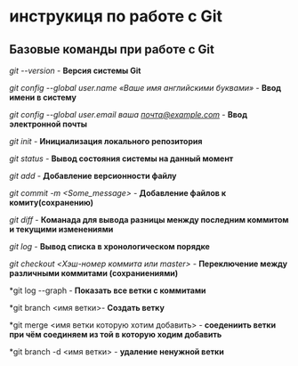 # инструкиця по работе с Git

## Базовые команды при работе с Git

*git --version*  - **Версия системы Git**

*git config --global user.name «Ваше имя английскими буквами»* - **Ввод имени в систему**

*git config --global user.email ваша почта@example.com* - **Ввод электронной почты**

*git init* - **Инициализация локального репозитория**

*git status* - **Вывод состояния системы на данный момент**

*git add* - **Добавление версионности файлу**

*git commit -m <Some_message>* - **Добавление файлов к комиту(сохранению)**

*git diff* - **Команада для вывода разницы менжду последним коммитом и текущими изменениями**

*git log* - **Вывод списка в хронологическом порядке**

*git checkout <Хэш-номер коммита или master>* - **Переключение между различными коммитами (сохраниениями)**

*git log --graph - **Показать все ветки с коммитами**

*git branch <имя ветки>- **Создать ветку**

*git merge <имя ветки которую хотим добавить> - **соедениить ветки при чём соединяем из той в которую ходим добавить**

*git branch -d <имя ветки> - **удаление ненужной ветки**
